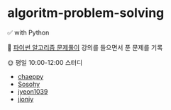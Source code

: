 # algoritm-problem-solving

✅ with Python

📝 <a href="https://www.inflearn.com/course/%ED%8C%8C%EC%9D%B4%EC%8D%AC-%EC%95%8C%EA%B3%A0%EB%A6%AC%EC%A6%98-%EB%AC%B8%EC%A0%9C%ED%92%80%EC%9D%B4-%EC%BD%94%EB%94%A9%ED%85%8C%EC%8A%A4%ED%8A%B8">파이썬 알고리즘 문제풀이</a> 강의를 들으면서 푼 문제를 기록

🌞 평일 10:00-12:00 스터디
  -  <a href="https://github.com/chaeppy">chaeppy</a>
  -  <a href="https://github.com/Sosohy">Sosohy</a>
  -  <a href="https://github.com/jyeon1039">jyeon1039</a>
  -  <a href="https://github.com/jioniy">jioniy</a>
